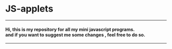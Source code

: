 # JS-applets
<hr>


<h4> Hi, this is my repository for all my mini javascript programs.
<br>
 and if you want to suggest me some changes , feel free to do so.
  </h4>


<hr>
